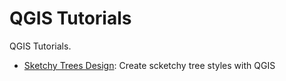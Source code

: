# QGIS Tutorials

QGIS Tutorials.

- [Sketchy Trees Design](./sketchy.md): Create scketchy tree styles with QGIS
